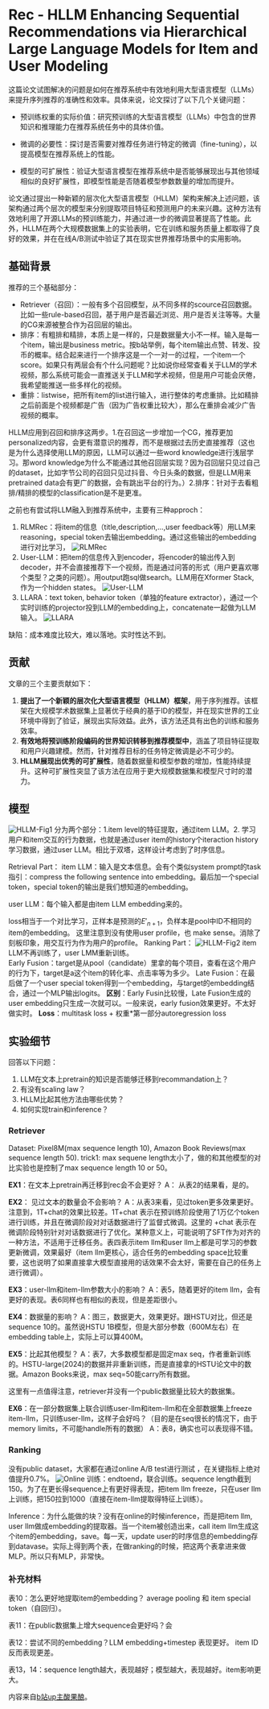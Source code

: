 # Rec - HLLM Enhancing Sequential Recommendations via Hierarchical Large Language Models for Item and User Modeling

这篇论文试图解决的问题是如何在推荐系统中有效地利用大型语言模型（LLMs）来提升序列推荐的准确性和效率。具体来说，论文探讨了以下几个关键问题：
- 预训练权重的实际价值：研究预训练的大型语言模型（LLMs）中包含的世界知识和推理能力在推荐系统任务中的具体价值。

- 微调的必要性：探讨是否需要对推荐任务进行特定的微调（fine-tuning），以提高模型在推荐系统上的性能。

- 模型的可扩展性：验证大型语言模型在推荐系统中是否能够展现出与其他领域相似的良好扩展性，即模型性能是否随着模型参数数量的增加而提升。

论文通过提出一种新颖的层次化大型语言模型（HLLM）架构来解决上述问题，该架构通过两个层次的模型来分别提取项目特征和预测用户的未来兴趣。这种方法有效地利用了开源LLMs的预训练能力，并通过进一步的微调显著提高了性能。此外，HLLM在两个大规模数据集上的实验表明，它在训练和服务质量上都取得了良好的效果，并在在线A/B测试中验证了其在现实世界推荐场景中的实用影响。
## 基础背景
推荐的三个基础部分：
- Retriever（召回）：一般有多个召回模型，从不同多样的scource召回数据。比如一些rule-based召回，基于用户是否最近浏览、用户是否关注等等。大量的CG来源被整合作为召回层的输出。
- 排序：有粗排和精排，本质上是一样的，只是数据量大小不一样。输入是每一个item，输出是business metric。按b站举例，每个item输出点赞、转发、投币的概率。结合起来进行一个排序这是一个一对一的过程，一个item一个score。如果只有两层会有个什么问题呢？比如说你经常查看关于LLM的学术视频，那么系统可能会一直推送关于LLM和学术视频，但是用户可能会厌倦，我希望能推送一些多样化的视频。
- 重排：listwise，把所有item的list进行输入，进行整体的考虑重排。比如精排之后前面是个视频都是广告（因为广告权重比较大），那么在重排会减少广告视频的概率。

HLLM应用到召回和排序这两步。1.在召回这一步增加一个CG，推荐更加personalized内容，会更有潜意识的推荐，而不是根据过去历史直接推荐（这也是为什么选择使用LLM的原因，LLM可以通过一些word knowledge进行浅层学习。那word knowledge为什么不能通过其他召回层实现？因为召回层只见过自己的dataset，比如字节公司的召回只见过抖音、今日头条的数据，但是LLM用来pretrained data会有更广的数据，会有跳出平台的行为。）2.排序：针对于去看粗排/精排的模型的classification是不是更准。

之前也有尝试将LLM融入到推荐系统中，主要有三种approch：
1. RLMRec：将item的信息（title,description,...,user feedback等）用LLM来reasoning，special token去输出embedding。通过这些输出的embedding进行对比学习，
   ![RLMRec](/images/RLMRec.png)
2. User-LLM：把item的信息传入到encoder，将encoder的输出传入到decoder，并不会直接推荐下一个视频，而是通过问答的形式（用户更喜欢哪个类型？之类的问题）。用output跑sql做search。LLM用在Xformer Stack, 作为一个hidden states。
   ![User-LLM](/images/User-LLM.png)
3. LLARA：text token, behavior token（单独的feature extractor），通过一个实时训练的projector投到LLM的embedding上，concatenate一起做为LLM输入。
   ![LLARA](/images/LARA.png)

缺陷：成本难度比较大，难以落地。实时性达不到。

## 贡献
文章的三个主要贡献如下：
1. **提出了一个新颖的层次化大型语言模型（HLLM）框架**，用于序列推荐。该框架在大规模学术数据集上显著优于经典的基于ID的模型，并在现实世界的工业环境中得到了验证，展现出实际效益。此外，该方法还具有出色的训练和服务效率。
2. **有效地将预训练阶段编码的世界知识转移到推荐模型中**，涵盖了项目特征提取和用户兴趣建模。然而，针对推荐目标的任务特定微调是必不可少的。
3. **HLLM展现出优秀的可扩展性**，随着数据量和模型参数的增加，性能持续提升。这种可扩展性突显了该方法在应用于更大规模数据集和模型尺寸时的潜力。

## 模型
![HLLM-Fig1](/images/HLLM-fig1.png)
分为两个部分：1.item level的特征提取，通过item LLM。2. 学习用户和item交互的行为数据，也就是通过user item的history个iteraction history学习数据，通过user LLM。相比于双塔，这样设计考虑到了时序信息。  

Retrieval Part：
item LLM：输入是文本信息。会有个类似system prompt的task指引：compress the following sentence into embedding。最后加一个special token，special token的输出是我们想知道的embedding。

user LLM：每个输入都是由item LLM embedding来的。

loss相当于一个对比学习，正样本是预测的$E'_{n+1}$，负样本是pool中ID不相同的item的embedding。
这里注意到没有使用user profile，也 make sense。消除了刻板印象，用交互行为作为用户的profile。
Ranking Part：
![HLLM-Fig2](/images/HLLM-Fig2.png)
item LLM不再训练了，user LMM重新训练。  
Early Fusion：target是从pool（candidate）里拿的每个项目，查看在这个用户的行为下，target是a这个item的转化率、点击率等为多少。
Late Fusion：在最后做了一个user special token得到一个embedding，与target的embedding结合，通过一个MLP输出logits。
**区别**：Early Fusin比较慢，Late Fusion生成的user embedding只生成一次就可以。一般来说，early fusion效果更好。不太好做实时。
**Loss**：multitask loss + 权重*第一部分autoregression loss
## 实验细节
回答以下问题：
1. LLM在文本上pretrain的知识是否能够迁移到recommandation上？
2. 有没有scaling law？
3. HLLM比起其他方法由哪些优势？
4. 如何实现train和inference？

### Retriever
Dataset: Pixel8M(max sequence length 10), Amazon Book Reviews(max sequence length 50).
trick1: max sequene length太小了，做的和其他模型的对比实验也是控制了max sequence length 10 or 50。

**EX1**：在文本上pretrain再迁移到rec会不会更好？
A： 从表2的结果看，是的。

**EX2**： 见过文本的数量会不会影响？
A：从表3来看，见过token更多效果更好。注意到，1T+chat的效果比较差。1T+chat 表示在预训练阶段使用了1万亿个token进行训练，并且在微调阶段对对话数据进行了监督式微调。这里的 +chat 表示在微调阶段特别针对对话数据进行了优化。某种意义上，可能说明了SFT作为对齐的一种方法，不适用于迁移任务。表四表示item llm和user llm上都是可学习的参数更新微调，效果最好（item llm更核心，适合任务的embedding space比较重要，这也说明了如果直接拿大模型直接用的话效果不会太好，需要在自己的任务上进行微调）。

**EX3**：user-llm和item-llm参数大小的影响？
A：表5，随着更好的item llm，会有更好的表现。表6同样也有相似的表现，但是差距很小。

**EX4**：数据量的影响？
A：图三，数据更大，效果更好。跟HSTU对比，但还是sequence 10的。虽然说HSTU 1B模型，但是大部分参数（600M左右）在embedding table上，实际上可以算400M。

**EX5**：比起其他模型？
A：表7，大多数模型都是固定max seq，作者重新训练的。HSTU-large(2024)的数据并非重新训练，而是直接拿的HSTU论文中的数据。Amazon Books来说，max seq=50能carry所有数据。

这里有一点值得注意，retriever并没有一个public数据量比较大的数据集。

**EX6**：在一部分数据集上联合训练user-llm和item-llm和在全部数据集上freeze item-llm，只训练user-llm，这样子会好吗？（目的是在seq很长的情况下，由于memory limits，不可能handle所有的数据）
A：表8，确实也可以表现得不错。
### Ranking
没有public dataset，大家都在通过online A/B test进行测试 ，在关键指标上绝对值提升0.7%。
![Online](/images/HLLM-online.png)
训练：endtoend，联合训练。sequence length截到150。为了在更长得sequence上有更好得表现，把item llm freeze，只在user llm上训练，把150拉到1000（直接在item-llm提取得特征上训练）。

Inference：为什么能做的块？没有在online的时候inference，而是把item llm, user llm做成embedding的提取器。当一个item被创造出来，call item llm生成这个item的embedding，save。每一天，update user的时序信息的embedding存到datavase。实际上得到两个表，在做ranking的时候，把这两个表拿进来做MLP。所以只有MLP，非常快。

### 补充材料
表10：怎么更好地提取item的embedding？ average pooling    和   item special token（自回归）。

表11：在public数据集上增大sequence会更好吗？会

表12：尝试不同的embedding？LLM embedding+timestep 表现更好。  item ID反而表现更差。

表13，14：sequence length越大，表现越好；模型越大，表现越好。item影响更大。

内容来自[b站up主酸果酿](https://www.bilibili.com/video/BV1uXoBY3E8B?spm_id_from=333.788.videopod.sections&vd_source=dcd6c275fe4ed979bb96cd340654e13c)。

